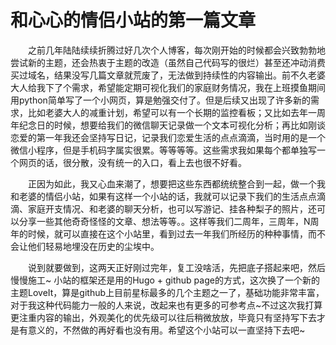 # 和心心的情侣小站的第一篇文章


&emsp;&emsp;之前几年陆陆续续折腾过好几次个人博客，每次刚开始的时候都会兴致勃勃地尝试新的主题，还会热衷于主题的改造（虽然自己代码写的很烂）甚至还冲动消费买过域名，结果没写几篇文章就荒废了，无法做到持续性的内容输出。前不久老婆大人给我下了个需求，希望能定期可视化我们的家庭财务情况，我在上班摸鱼期间用python简单写了一个小网页，算是勉强交付了。但是后续又出现了许多新的需求，比如老婆大人的减重计划，希望可以有一个长期的监控看板；又比如去年一周年纪念日的时候，想要给我们的微信聊天记录做一个文本可视化分析；再比如刚谈恋爱的第一年我还会坚持写日记，记录我们恋爱生活的点点滴滴，当时用的是一个微信小程序，但是手机码字属实很累。等等等等。这些需求我如果每个都单独写一个网页的话，很分散，没有统一的入口，看上去也很不好看。

&emsp;&emsp;正因为如此，我又心血来潮了，想要把这些东西都统统整合到一起，做一个我和老婆的情侣小站，如果有这样一个小站的话，我就可以记录下我们的生活点点滴滴、家庭开支情况、和老婆的聊天分析，也可以写游记、挂各种梨子的照片，还可以分享一些其他奇奇怪怪的文章、想法等等。。这样等我们二周年，三周年，N周年的时候，就可以直接在这个小站里，看到过去一年我们所经历的种种事情，而不会让他们轻易地埋没在历史的尘埃中。

&emsp;&emsp;说到就要做到，这两天正好刚过完年，复工没啥活，先把底子搭起来吧，然后慢慢施工~ 小站的框架还是用的Hugo + github page的方式，这次换了一个新的主题LoveIt，算是github上目前星标最多的几个主题之一了，基础功能非常丰富，对于我这种代码能力一般的人来说，改起来也有更多的可参考点~不过这次我打算更注重内容的输出，外观美化的优先级可以往后稍微放放，毕竟只有坚持写下去才是有意义的，不然做的再好看也没有用。希望这个小站可以一直坚持下去吧~
